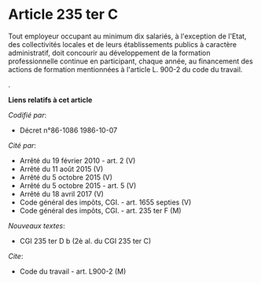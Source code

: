 # Article 235 ter C

Tout employeur occupant au minimum dix salariés, à l'exception de l'Etat, des collectivités locales et de leurs
établissements publics à caractère administratif, doit concourir au développement de la formation professionnelle continue en
participant, chaque année, au financement des actions de formation mentionnées à l'article L. 900-2 du code du travail.

.

**Liens relatifs à cet article**

_Codifié par_:

  - Décret n°86-1086 1986-10-07

_Cité par_:

  - Arrêté du 19 février 2010 - art. 2 (V)
  - Arrêté du 11 août 2015 (V)
  - Arrêté du 5 octobre 2015 (V)
  - Arrêté du 5 octobre 2015 - art. 5 (V)
  - Arrêté du 18 avril 2017 (V)
  - Code général des impôts, CGI. - art. 1655 septies (V)
  - Code général des impôts, CGI. - art. 235 ter F (M)

_Nouveaux textes_:

  - CGI 235 ter D b (2è al. du CGI 235 ter C)

_Cite_:

  - Code du travail - art. L900-2 (M)
